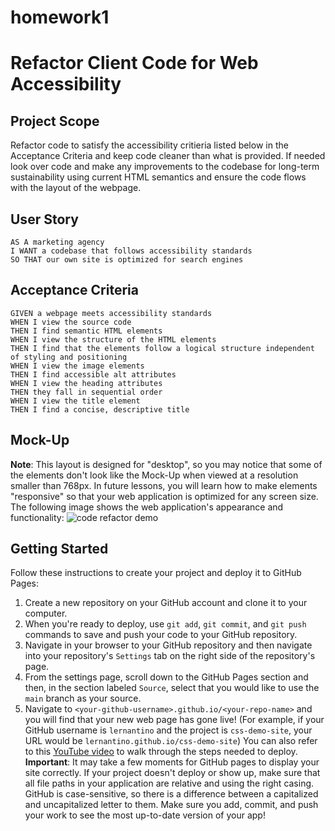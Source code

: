 # homework1 
<!-- NOTE: upon initial completion of the assignment, I improperly committed/pushed the index.html and CSS files. It got so wonky that I had to delete the entire repo and start from scratch. For this reason you will not be able to see the changes as I made them. However, I have added comments to the index.html so you can see what I changed-->

# Refactor Client Code for Web Accessibility
## Project Scope
Refactor code to satisfy the accessibility critieria listed below in the Acceptance Criteria and keep code cleaner than what is provided. If needed look over code and make any improvements to the codebase for long-term sustainability using current HTML semantics and ensure the code flows with the layout of the webpage. 
## User Story
```
AS A marketing agency
I WANT a codebase that follows accessibility standards
SO THAT our own site is optimized for search engines
```
## Acceptance Criteria
```
GIVEN a webpage meets accessibility standards
WHEN I view the source code
THEN I find semantic HTML elements
WHEN I view the structure of the HTML elements
THEN I find that the elements follow a logical structure independent of styling and positioning
WHEN I view the image elements
THEN I find accessible alt attributes
WHEN I view the heading attributes
THEN they fall in sequential order
WHEN I view the title element
THEN I find a concise, descriptive title
```
## Mock-Up
**Note**: This layout is designed for "desktop", so you may notice that some of the elements don't look like the Mock-Up when viewed at a resolution smaller than 768px. In future lessons, you will learn how to make elements "responsive" so that your web application is optimized for any screen size.
The following image shows the web application's appearance and functionality:
![code refactor demo](./Assets/01-html-css-git-homework-demo.png)
## Getting Started
Follow these instructions to create your project and deploy it to GitHub Pages:
1. Create a new repository on your GitHub account and clone it to your computer.
2. When you're ready to deploy, use `git add`, `git commit`, and `git push` commands to save and push your code to your GitHub repository.
3. Navigate in your browser to your GitHub repository and then navigate into your repository's `Settings` tab on the right side of the repository's page.
4. From the settings page, scroll down to the GitHub Pages section and then, in the section labeled `Source`, select that you would like to use the `main` branch as your source.
5. Navigate to `<your-github-username>.github.io/<your-repo-name>` and you will find that your new web page has gone live! (For example, if your GitHub username is `lernantino` and the project is `css-demo-site`, your URL would be `lernantino.github.io/css-demo-site`)
You can also refer to this [YouTube video](https://youtu.be/P4Mu1t5rIXg) to walk through the steps needed to deploy.
**Important**: It may take a few moments for GitHub pages to display your site correctly. If your project doesn't deploy or show up, make sure that all file paths in your application are relative and using the right casing. GitHub is case-sensitive, so there is a difference between a capitalized and uncapitalized letter to them.
Make sure you add, commit, and push your work to see the most up-to-date version of your app!
